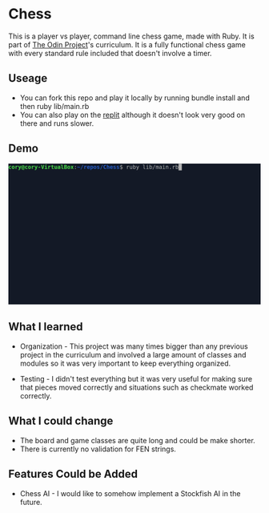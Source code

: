 # Chess
This is a player vs player, command line chess game, made with Ruby. It is part of [The Odin Project](theodinproject.com/)'s curriculum. It is a fully functional chess game with every standard rule included that doesn't involve a timer.

## Useage
- You can fork this repo and play it locally by running bundle install and then ruby lib/main.rb
- You can also play on the [replit](https://replit.com/@cwalker3/Chess) although it doesn't look very good on there and runs slower.

## Demo
<img src="https://github.com/cwalker3/Chess/blob/main/demo/chess_demo.gif" />

## What I learned
 - Organization - This project was many times bigger than any previous project in the curriculum and involved a large amount of classes and modules so it was very important to keep everything organized.

 - Testing - I didn't test everything but it was very useful for making sure that pieces moved correctly and situations such as checkmate worked correctly.

## What I could change
 - The board and game classes are quite long and could be make shorter.
 - There is currently no validation for FEN strings.
## Features Could be Added
 - Chess AI - I would like to somehow implement a Stockfish AI in the future.
